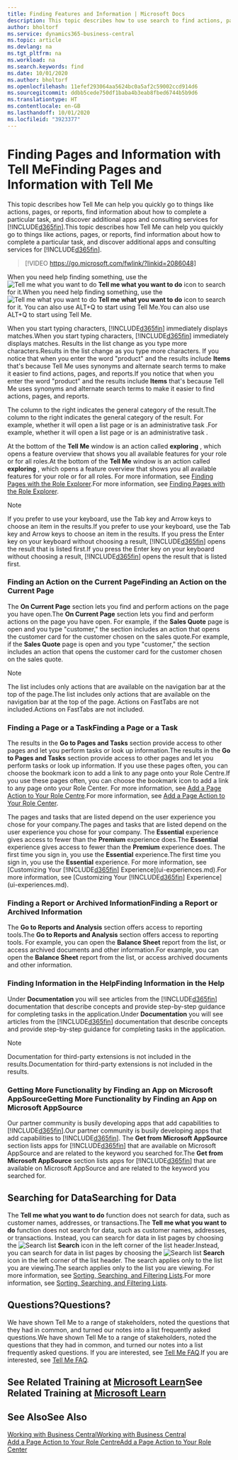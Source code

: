 ```yaml
---
title: Finding Features and Information | Microsoft Docs
description: This topic describes how to use search to find actions, pages, reports, documentation, and data, as well as other apps and consulting services.
author: bholtorf
ms.service: dynamics365-business-central
ms.topic: article
ms.devlang: na
ms.tgt_pltfrm: na
ms.workload: na
ms.search.keywords: find
ms.date: 10/01/2020
ms.author: bholtorf
ms.openlocfilehash: 11efef293064aa5624bc0a5af2c59002ccd914d6
ms.sourcegitcommit: ddbb5cede750df1baba4b3eab8fbed6744b5b9d6
ms.translationtype: HT
ms.contentlocale: en-GB
ms.lasthandoff: 10/01/2020
ms.locfileid: "3923377"
---
```

# <a name="finding-pages-and-information-with-tell-me"></a><span data-ttu-id="a7e55-103">Finding Pages and Information with Tell Me</span><span class="sxs-lookup"><span data-stu-id="a7e55-103">Finding Pages and Information with Tell Me</span></span>  
<span data-ttu-id="a7e55-104">This topic describes how Tell Me can help you quickly go to things like actions, pages, or reports, find information about how to complete a particular task, and discover additional apps and consulting services for [!INCLUDE[d365fin](includes/d365fin_md.md)].</span><span class="sxs-lookup"><span data-stu-id="a7e55-104">This topic describes how Tell Me can help you quickly go to things like actions, pages, or reports, find information about how to complete a particular task, and discover additional apps and consulting services for [!INCLUDE[d365fin](includes/d365fin_md.md)].</span></span>  


> [!VIDEO https://go.microsoft.com/fwlink/?linkid=2086048]

<span data-ttu-id="a7e55-105">When you need help finding something, use the ![Tell me what you want to do](media/ui-search/search.png "Search for Page or Report") **Tell me what you want to do** icon to search for it.</span><span class="sxs-lookup"><span data-stu-id="a7e55-105">When you need help finding something, use the ![Tell me what you want to do](media/ui-search/search.png "Search for Page or Report") **Tell me what you want to do** icon to search for it.</span></span> <span data-ttu-id="a7e55-106">You can also use ALT+Q to start using Tell Me.</span><span class="sxs-lookup"><span data-stu-id="a7e55-106">You can also use ALT+Q to start using Tell Me.</span></span>

<span data-ttu-id="a7e55-107">When you start typing characters, [!INCLUDE[d365fin](includes/d365fin_md.md)] immediately displays matches.</span><span class="sxs-lookup"><span data-stu-id="a7e55-107">When you start typing characters, [!INCLUDE[d365fin](includes/d365fin_md.md)] immediately displays matches.</span></span> <span data-ttu-id="a7e55-108">Results in the list change as you type more characters.</span><span class="sxs-lookup"><span data-stu-id="a7e55-108">Results in the list change as you type more characters.</span></span> <span data-ttu-id="a7e55-109">If you notice that when you enter the word "product" and the results include **Items** that's because Tell Me uses synonyms and alternate search terms to make it easier to find actions, pages, and reports.</span><span class="sxs-lookup"><span data-stu-id="a7e55-109">If you notice that when you enter the word "product" and the results include **Items** that's because Tell Me uses synonyms and alternate search terms to make it easier to find actions, pages, and reports.</span></span>

<span data-ttu-id="a7e55-110">The column to the right indicates the general category of the result.</span><span class="sxs-lookup"><span data-stu-id="a7e55-110">The column to the right indicates the general category of the result.</span></span> <span data-ttu-id="a7e55-111">For example, whether it will open a list page or is an administrative task .</span><span class="sxs-lookup"><span data-stu-id="a7e55-111">For example, whether it will open a list page or is an administrative task .</span></span>  

<span data-ttu-id="a7e55-112">At the bottom of the **Tell Me** window is an action called **exploring** , which opens a feature overview that shows you all available features for your role or for all roles.</span><span class="sxs-lookup"><span data-stu-id="a7e55-112">At the bottom of the **Tell Me** window is an action called **exploring** , which opens a feature overview that shows you all available features for your role or for all roles.</span></span> <span data-ttu-id="a7e55-113">For more information, see [Finding Pages with the Role Explorer](ui-role-explorer.md).</span><span class="sxs-lookup"><span data-stu-id="a7e55-113">For more information, see [Finding Pages with the Role Explorer](ui-role-explorer.md).</span></span>

> [!NOTE]  
>   <span data-ttu-id="a7e55-114">If you prefer to use your keyboard, use the Tab key and Arrow keys to choose an item in the results.</span><span class="sxs-lookup"><span data-stu-id="a7e55-114">If you prefer to use your keyboard, use the Tab key and Arrow keys to choose an item in the results.</span></span> <span data-ttu-id="a7e55-115">If you press the Enter key on your keyboard without choosing a result, [!INCLUDE[d365fin](includes/d365fin_md.md)] opens the result that is listed first.</span><span class="sxs-lookup"><span data-stu-id="a7e55-115">If you press the Enter key on your keyboard without choosing a result, [!INCLUDE[d365fin](includes/d365fin_md.md)] opens the result that is listed first.</span></span>

### <a name="finding-an-action-on-the-current-page"></a><span data-ttu-id="a7e55-116">Finding an Action on the Current Page</span><span class="sxs-lookup"><span data-stu-id="a7e55-116">Finding an Action on the Current Page</span></span>
<span data-ttu-id="a7e55-117">The **On Current Page** section lets you find and perform actions on the page you have open.</span><span class="sxs-lookup"><span data-stu-id="a7e55-117">The **On Current Page** section lets you find and perform actions on the page you have open.</span></span> <span data-ttu-id="a7e55-118">For example, if the **Sales Quote** page is open and you type "customer," the section includes an action that opens the customer card for the customer chosen on the sales quote.</span><span class="sxs-lookup"><span data-stu-id="a7e55-118">For example, if the **Sales Quote** page is open and you type "customer," the section includes an action that opens the customer card for the customer chosen on the sales quote.</span></span>

> [!NOTE]  
>   <span data-ttu-id="a7e55-119">The list includes only actions that are available on the navigation bar at the top of the page.</span><span class="sxs-lookup"><span data-stu-id="a7e55-119">The list includes only actions that are available on the navigation bar at the top of the page.</span></span> <span data-ttu-id="a7e55-120">Actions on FastTabs are not included.</span><span class="sxs-lookup"><span data-stu-id="a7e55-120">Actions on FastTabs are not included.</span></span>  

### <a name="finding-a-page-or-a-task"></a><span data-ttu-id="a7e55-121">Finding a Page or a Task</span><span class="sxs-lookup"><span data-stu-id="a7e55-121">Finding a Page or a Task</span></span>
<span data-ttu-id="a7e55-122">The results in the **Go to Pages and Tasks** section provide access to other pages and let you perform tasks or look up information.</span><span class="sxs-lookup"><span data-stu-id="a7e55-122">The results in the **Go to Pages and Tasks** section provide access to other pages and let you perform tasks or look up information.</span></span> <span data-ttu-id="a7e55-123">If you use these pages often, you can choose the bookmark icon to add a link to any page onto your Role Centre.</span><span class="sxs-lookup"><span data-stu-id="a7e55-123">If you use these pages often, you can choose the bookmark icon to add a link to any page onto your Role Center.</span></span> <span data-ttu-id="a7e55-124">For more information, see [Add a Page Action to Your Role Centre](ui-bookmarks.md).</span><span class="sxs-lookup"><span data-stu-id="a7e55-124">For more information, see [Add a Page Action to Your Role Center](ui-bookmarks.md).</span></span>

<span data-ttu-id="a7e55-125">The pages and tasks that are listed depend on the user experience you chose for your company.</span><span class="sxs-lookup"><span data-stu-id="a7e55-125">The pages and tasks that are listed depend on the user experience you chose for your company.</span></span> <span data-ttu-id="a7e55-126">The **Essential** experience gives access to fewer than the **Premium** experience does.</span><span class="sxs-lookup"><span data-stu-id="a7e55-126">The **Essential** experience gives access to fewer than the **Premium** experience does.</span></span> <span data-ttu-id="a7e55-127">The first time you sign in, you use the **Essential** experience.</span><span class="sxs-lookup"><span data-stu-id="a7e55-127">The first time you sign in, you use the **Essential** experience.</span></span> <span data-ttu-id="a7e55-128">For more information, see [Customizing Your [!INCLUDE[d365fin](includes/d365fin_md.md)] Experience](ui-experiences.md).</span><span class="sxs-lookup"><span data-stu-id="a7e55-128">For more information, see [Customizing Your [!INCLUDE[d365fin](includes/d365fin_md.md)] Experience](ui-experiences.md).</span></span>

### <a name="finding-a-report-or-archived-information"></a><span data-ttu-id="a7e55-129">Finding a Report or Archived Information</span><span class="sxs-lookup"><span data-stu-id="a7e55-129">Finding a Report or Archived Information</span></span>
<span data-ttu-id="a7e55-130">The **Go to Reports and Analysis** section offers access to reporting tools.</span><span class="sxs-lookup"><span data-stu-id="a7e55-130">The **Go to Reports and Analysis** section offers access to reporting tools.</span></span> <span data-ttu-id="a7e55-131">For example, you can open the **Balance Sheet** report from the list, or access archived documents and other information.</span><span class="sxs-lookup"><span data-stu-id="a7e55-131">For example, you can open the **Balance Sheet** report from the list, or access archived documents and other information.</span></span>  

### <a name="finding-information-in-the-help"></a><span data-ttu-id="a7e55-132">Finding Information in the Help</span><span class="sxs-lookup"><span data-stu-id="a7e55-132">Finding Information in the Help</span></span>
<span data-ttu-id="a7e55-133">Under **Documentation** you will see articles from the [!INCLUDE[d365fin](includes/d365fin_md.md)] documentation that describe concepts and provide step-by-step guidance for completing tasks in the application.</span><span class="sxs-lookup"><span data-stu-id="a7e55-133">Under **Documentation** you will see articles from the [!INCLUDE[d365fin](includes/d365fin_md.md)] documentation that describe concepts and provide step-by-step guidance for completing tasks in the application.</span></span>    

> [!NOTE]  
> <span data-ttu-id="a7e55-134">Documentation for third-party extensions is not included in the results.</span><span class="sxs-lookup"><span data-stu-id="a7e55-134">Documentation for third-party extensions is not included in the results.</span></span>

### <a name="getting-more-functionality-by-finding-an-app-on-microsoft-appsource"></a><span data-ttu-id="a7e55-135">Getting More Functionality by Finding an App on Microsoft AppSource</span><span class="sxs-lookup"><span data-stu-id="a7e55-135">Getting More Functionality by Finding an App on Microsoft AppSource</span></span>
<span data-ttu-id="a7e55-136">Our partner community is busily developing apps that add capabilities to [!INCLUDE[d365fin](includes/d365fin_md.md)].</span><span class="sxs-lookup"><span data-stu-id="a7e55-136">Our partner community is busily developing apps that add capabilities to [!INCLUDE[d365fin](includes/d365fin_md.md)].</span></span> <span data-ttu-id="a7e55-137">The **Get from Microsoft AppSource** section lists apps for [!INCLUDE[d365fin](includes/d365fin_md.md)] that are available on Microsoft AppSource and are related to the keyword you searched for.</span><span class="sxs-lookup"><span data-stu-id="a7e55-137">The **Get from Microsoft AppSource** section lists apps for [!INCLUDE[d365fin](includes/d365fin_md.md)] that are available on Microsoft AppSource and are related to the keyword you searched for.</span></span>

## <a name="searching-for-data"></a><span data-ttu-id="a7e55-138">Searching for Data</span><span class="sxs-lookup"><span data-stu-id="a7e55-138">Searching for Data</span></span>
<span data-ttu-id="a7e55-139">The **Tell me what you want to do** function does not search for data, such as customer names, addresses, or transactions.</span><span class="sxs-lookup"><span data-stu-id="a7e55-139">The **Tell me what you want to do** function does not search for data, such as customer names, addresses, or transactions.</span></span> <span data-ttu-id="a7e55-140">Instead, you can search for data in list pages by choosing the ![Search list](media/ui-search/search-list.png "Search list icon") **Search** icon in the left corner of the list header.</span><span class="sxs-lookup"><span data-stu-id="a7e55-140">Instead, you can search for data in list pages by choosing the ![Search list](media/ui-search/search-list.png "Search list icon") **Search** icon in the left corner of the list header.</span></span> <span data-ttu-id="a7e55-141">The search applies only to the list you are viewing.</span><span class="sxs-lookup"><span data-stu-id="a7e55-141">The search applies only to the list you are viewing.</span></span> <span data-ttu-id="a7e55-142">For more information, see [Sorting, Searching, and Filtering Lists](ui-enter-criteria-filters.md).</span><span class="sxs-lookup"><span data-stu-id="a7e55-142">For more information, see [Sorting, Searching, and Filtering Lists](ui-enter-criteria-filters.md).</span></span>

## <a name="questions"></a><span data-ttu-id="a7e55-143">Questions?</span><span class="sxs-lookup"><span data-stu-id="a7e55-143">Questions?</span></span>
<span data-ttu-id="a7e55-144">We have shown Tell Me to a range of stakeholders, noted the questions that they had in common, and turned our notes into a list frequently asked questions.</span><span class="sxs-lookup"><span data-stu-id="a7e55-144">We have shown Tell Me to a range of stakeholders, noted the questions that they had in common, and turned our notes into a list frequently asked questions.</span></span> <span data-ttu-id="a7e55-145">If you are interested, see [Tell Me FAQ](ui-search-faq.md).</span><span class="sxs-lookup"><span data-stu-id="a7e55-145">If you are interested, see [Tell Me FAQ](ui-search-faq.md).</span></span>

## <a name="see-related-training-at-microsoft-learn"></a><span data-ttu-id="a7e55-146">See Related Training at [Microsoft Learn](/learn/modules/user-interface-dynamics-365-business-central/index)</span><span class="sxs-lookup"><span data-stu-id="a7e55-146">See Related Training at [Microsoft Learn](/learn/modules/user-interface-dynamics-365-business-central/index)</span></span>

## <a name="see-also"></a><span data-ttu-id="a7e55-147">See Also</span><span class="sxs-lookup"><span data-stu-id="a7e55-147">See Also</span></span>
[<span data-ttu-id="a7e55-148">Working with Business Central</span><span class="sxs-lookup"><span data-stu-id="a7e55-148">Working with Business Central</span></span>](ui-work-product.md)  
[<span data-ttu-id="a7e55-149">Add a Page Action to Your Role Centre</span><span class="sxs-lookup"><span data-stu-id="a7e55-149">Add a Page Action to Your Role Center</span></span>](ui-bookmarks.md)
